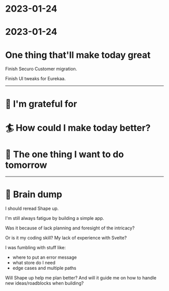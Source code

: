 # 2023-01-24


# 2023-01-24

# One thing that'll make today great

Finish Securo Customer migration.

Finish UI tweaks for Eurekaa.

---

# 🤗 I'm grateful for


# 🏄 How could I make today better?


# 🏹 The one thing I want to do tomorrow

---

# 💭 Brain dump

I should reread Shape up.

I'm still always fatigue by building a simple app.

Was it because of lack planning and foresight of the intricacy?

Or is it my coding skill? My lack of experience with Svelte?

I was fumbling with stuff like:
- where to put an error message
- what store do I need
- edge cases and multiple paths

Will Shape up help me plan better? And will it guide me on how to handle new ideas/roadblocks when building?


